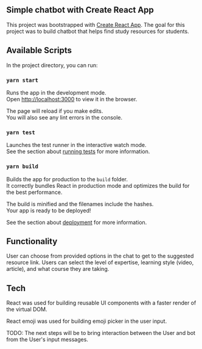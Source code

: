 ## Simple chatbot with Create React App

This project was bootstrapped with [Create React App](https://github.com/facebook/create-react-app). The goal for this project was to build chatbot that helps find study resources for students.

## Available Scripts

In the project directory, you can run:

### `yarn start`

Runs the app in the development mode.\
Open [http://localhost:3000](http://localhost:3000) to view it in the browser.

The page will reload if you make edits.\
You will also see any lint errors in the console.

### `yarn test`

Launches the test runner in the interactive watch mode.\
See the section about [running tests](https://facebook.github.io/create-react-app/docs/running-tests) for more information.

### `yarn build`

Builds the app for production to the `build` folder.\
It correctly bundles React in production mode and optimizes the build for the best performance.

The build is minified and the filenames include the hashes.\
Your app is ready to be deployed!

See the section about [deployment](https://facebook.github.io/create-react-app/docs/deployment) for more information.

## Functionality

 User can choose from provided options in the chat to get to the suggested resource link. Users can select the level of expertise, learning style (video, article), and what course they are taking.

## Tech

React was used for building reusable UI components with a faster render of the virtual DOM.

React emoji was used for building emoji picker in the user input.

TODO: The next steps will be to bring interaction between the User and bot from the User's input messages.
